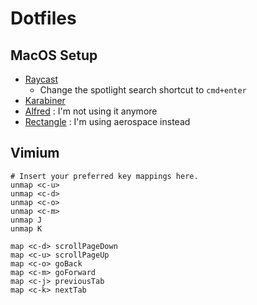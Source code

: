 # Dotfiles

## MacOS Setup

- [Raycast](https://raycast.com/)
  - Change the spotlight search shortcut to `cmd+enter`
- [Karabiner](https://karabiner-elements.pqrs.org/)
- [Alfred](https://www.alfredapp.com/) : I'm not using it anymore
- [Rectangle](https://rectangleapp.com/) : I'm using aerospace instead

## Vimium

```
# Insert your preferred key mappings here.
unmap <c-u>
unmap <c-d>
unmap <c-o>
unmap <c-m>
unmap J
unmap K

map <c-d> scrollPageDown
map <c-u> scrollPageUp
map <c-o> goBack
map <c-m> goForward
map <c-j> previousTab
map <c-k> nextTab
```
